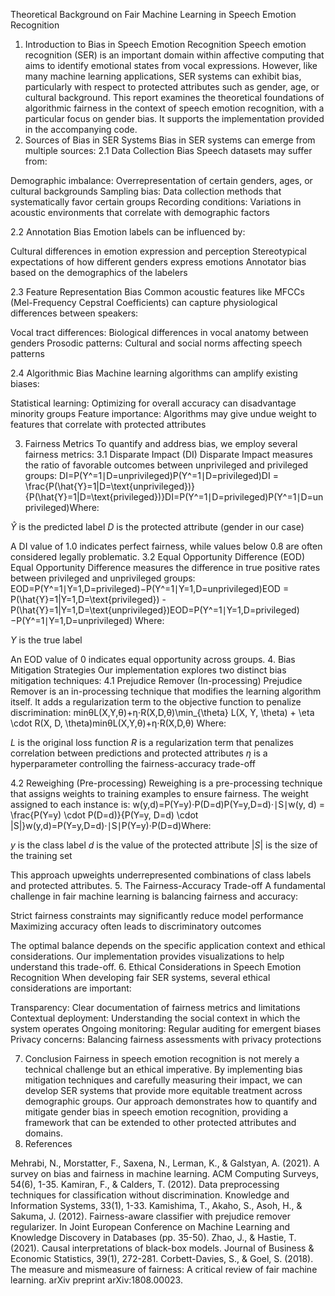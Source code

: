 Theoretical Background on Fair Machine Learning in Speech Emotion Recognition
1. Introduction to Bias in Speech Emotion Recognition
Speech emotion recognition (SER) is an important domain within affective computing that aims to identify emotional states from vocal expressions. However, like many machine learning applications, SER systems can exhibit bias, particularly with respect to protected attributes such as gender, age, or cultural background.
This report examines the theoretical foundations of algorithmic fairness in the context of speech emotion recognition, with a particular focus on gender bias. It supports the implementation provided in the accompanying code.
2. Sources of Bias in SER Systems
Bias in SER systems can emerge from multiple sources:
2.1 Data Collection Bias
Speech datasets may suffer from:

Demographic imbalance: Overrepresentation of certain genders, ages, or cultural backgrounds
Sampling bias: Data collection methods that systematically favor certain groups
Recording conditions: Variations in acoustic environments that correlate with demographic factors

2.2 Annotation Bias
Emotion labels can be influenced by:

Cultural differences in emotion expression and perception
Stereotypical expectations of how different genders express emotions
Annotator bias based on the demographics of the labelers

2.3 Feature Representation Bias
Common acoustic features like MFCCs (Mel-Frequency Cepstral Coefficients) can capture physiological differences between speakers:

Vocal tract differences: Biological differences in vocal anatomy between genders
Prosodic patterns: Cultural and social norms affecting speech patterns

2.4 Algorithmic Bias
Machine learning algorithms can amplify existing biases:

Statistical learning: Optimizing for overall accuracy can disadvantage minority groups
Feature importance: Algorithms may give undue weight to features that correlate with protected attributes

3. Fairness Metrics
To quantify and address bias, we employ several fairness metrics:
3.1 Disparate Impact (DI)
Disparate Impact measures the ratio of favorable outcomes between unprivileged and privileged groups:
DI=P(Y^=1∣D=unprivileged)P(Y^=1∣D=privileged)DI = \frac{P(\hat{Y}=1|D=\text{unprivileged})}{P(\hat{Y}=1|D=\text{privileged})}DI=P(Y^=1∣D=privileged)P(Y^=1∣D=unprivileged)​
Where:

$\hat{Y}$ is the predicted label
$D$ is the protected attribute (gender in our case)

A DI value of 1.0 indicates perfect fairness, while values below 0.8 are often considered legally problematic.
3.2 Equal Opportunity Difference (EOD)
Equal Opportunity Difference measures the difference in true positive rates between privileged and unprivileged groups:
EOD=P(Y^=1∣Y=1,D=privileged)−P(Y^=1∣Y=1,D=unprivileged)EOD = P(\hat{Y}=1|Y=1,D=\text{privileged}) - P(\hat{Y}=1|Y=1,D=\text{unprivileged})EOD=P(Y^=1∣Y=1,D=privileged)−P(Y^=1∣Y=1,D=unprivileged)
Where:

$Y$ is the true label

An EOD value of 0 indicates equal opportunity across groups.
4. Bias Mitigation Strategies
Our implementation explores two distinct bias mitigation techniques:
4.1 Prejudice Remover (In-processing)
Prejudice Remover is an in-processing technique that modifies the learning algorithm itself. It adds a regularization term to the objective function to penalize discrimination:
min⁡θL(X,Y,θ)+η⋅R(X,D,θ)\min_{\theta} L(X, Y, \theta) + \eta \cdot R(X, D, \theta)minθ​L(X,Y,θ)+η⋅R(X,D,θ)
Where:

$L$ is the original loss function
$R$ is a regularization term that penalizes correlation between predictions and protected attributes
$\eta$ is a hyperparameter controlling the fairness-accuracy trade-off

4.2 Reweighing (Pre-processing)
Reweighing is a pre-processing technique that assigns weights to training examples to ensure fairness. The weight assigned to each instance is:
w(y,d)=P(Y=y)⋅P(D=d)P(Y=y,D=d)⋅∣S∣w(y, d) = \frac{P(Y=y) \cdot P(D=d)}{P(Y=y, D=d) \cdot |S|}w(y,d)=P(Y=y,D=d)⋅∣S∣P(Y=y)⋅P(D=d)​
Where:

$y$ is the class label
$d$ is the value of the protected attribute
$|S|$ is the size of the training set

This approach upweights underrepresented combinations of class labels and protected attributes.
5. The Fairness-Accuracy Trade-off
A fundamental challenge in fair machine learning is balancing fairness and accuracy:

Strict fairness constraints may significantly reduce model performance
Maximizing accuracy often leads to discriminatory outcomes

The optimal balance depends on the specific application context and ethical considerations. Our implementation provides visualizations to help understand this trade-off.
6. Ethical Considerations in Speech Emotion Recognition
When developing fair SER systems, several ethical considerations are important:

Transparency: Clear documentation of fairness metrics and limitations
Contextual deployment: Understanding the social context in which the system operates
Ongoing monitoring: Regular auditing for emergent biases
Privacy concerns: Balancing fairness assessments with privacy protections

7. Conclusion
Fairness in speech emotion recognition is not merely a technical challenge but an ethical imperative. By implementing bias mitigation techniques and carefully measuring their impact, we can develop SER systems that provide more equitable treatment across demographic groups.
Our approach demonstrates how to quantify and mitigate gender bias in speech emotion recognition, providing a framework that can be extended to other protected attributes and domains.
8. References

Mehrabi, N., Morstatter, F., Saxena, N., Lerman, K., & Galstyan, A. (2021). A survey on bias and fairness in machine learning. ACM Computing Surveys, 54(6), 1-35.
Kamiran, F., & Calders, T. (2012). Data preprocessing techniques for classification without discrimination. Knowledge and Information Systems, 33(1), 1-33.
Kamishima, T., Akaho, S., Asoh, H., & Sakuma, J. (2012). Fairness-aware classifier with prejudice remover regularizer. In Joint European Conference on Machine Learning and Knowledge Discovery in Databases (pp. 35-50).
Zhao, J., & Hastie, T. (2021). Causal interpretations of black-box models. Journal of Business & Economic Statistics, 39(1), 272-281.
Corbett-Davies, S., & Goel, S. (2018). The measure and mismeasure of fairness: A critical review of fair machine learning. arXiv preprint arXiv:1808.00023.
